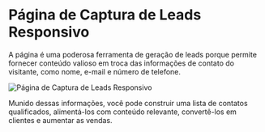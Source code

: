 # Página de Captura de Leads Responsivo
A página é uma poderosa ferramenta de geração de leads porque permite fornecer conteúdo valioso em troca das informações de contato do visitante, como nome, e-mail e número de telefone.

![Página de Captura de Leads Responsivo](https://github.com/Adriano-Pina/pagina-de-captura-de-leads-responsivo/assets/98466588/12f3aab0-d73c-4c00-ac02-158d30d4808b)

Munido dessas informações, você pode construir uma lista de contatos qualificados, alimentá-los com conteúdo relevante, convertê-los em clientes e aumentar as vendas.
